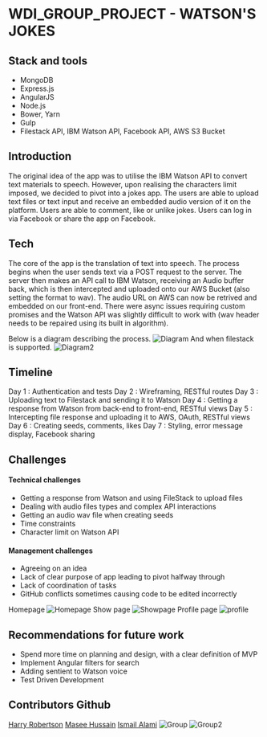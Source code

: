 # WDI_GROUP_PROJECT - WATSON'S JOKES

## Stack and tools
- MongoDB
- Express.js
- AngularJS
- Node.js
- Bower, Yarn
- Gulp
- Filestack API, IBM Watson API, Facebook API, AWS S3 Bucket  

## Introduction
The original idea of the app was to utilise the IBM Watson API to convert text materials to speech. However, upon realising the characters limit imposed, we decided to pivot into a jokes app. The users are able to upload text files or text input and receive an embedded audio version of it on the platform. Users are able to comment, like or unlike jokes. Users can log in via Facebook or share the app on Facebook.

## Tech
The core of the app is the translation of text into speech. The process begins when the user sends text via a POST request to the server. The server then makes an API call to IBM Watson, receiving an Audio buffer back, which is then intercepted and uploaded onto our AWS Bucket (also setting the format to wav). The audio URL on AWS can now be retrived and embedded on our front-end. There were async issues requiring custom promises and the Watson API was slightly difficult to work with (wav header needs to be repaired using its built in algorithm).

Below is a diagram describing the process.
![Diagram](https://imgur.com/0O4w0gv.png)
And when filestack is supported.
![Diagram2](https://imgur.com/hlM7nlI.png)

## Timeline 
Day 1 : Authentication and tests
Day 2 : Wireframing, RESTful routes
Day 3 : Uploading text to Filestack and sending it to Watson
Day 4 : Getting a response from Watson from back-end to front-end, RESTful views
Day 5 : Intercepting file response and uploading it to AWS, OAuth, RESTful views
Day 6 : Creating seeds, comments, likes
Day 7 : Styling, error message display, Facebook sharing

## Challenges

#### Technical challenges
- Getting a response from Watson and using FileStack to upload files
- Dealing with audio files types and complex API interactions
- Getting an audio wav file when creating seeds
- Time constraints
- Character limit on Watson API

#### Management challenges
- Agreeing on an idea
- Lack of clear purpose of app leading to pivot halfway through
- Lack of coordination of tasks
- GitHub conflicts sometimes causing code to be edited incorrectly

Homepage
![Homepage](https://imgur.com/NzDcssS.png)
Show page
![Showpage](https://imgur.com/42FVtds.png)
Profile page
![profile](https://imgur.com/T6qv5MS.png)

## Recommendations for future work
- Spend more time on planning and design, with a clear definition of MVP
- Implement Angular filters for search
- Adding sentient to Watson voice
- Test Driven Development

## Contributors Github
[Harry Robertson](https://github.com/harryr89)
[Masee Hussain](https://github.com/Ma5ee2)
[Ismail Alami](https://github.com/ialami)
![Group](https://imgur.com/swO3G2w.png)
![Group2](https://imgur.com/OxbOAF7.png)
